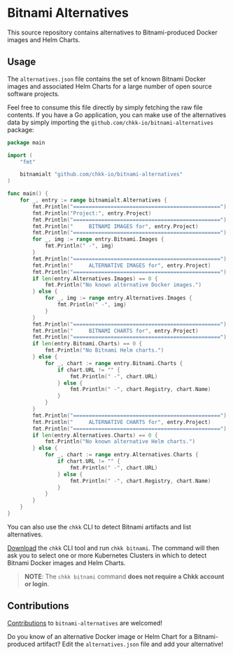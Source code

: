 # Bitnami Alternatives

This source repository contains alternatives to Bitnami-produced Docker images
and Helm Charts.

## Usage

The `alternatives.json` file contains the set of known Bitnami Docker images
and associated Helm Charts for a large number of open source software projects.

Feel free to consume this file directly by simply fetching the raw file
contents. If you have a Go application, you can make use of the alternatives
data by simply importing the `github.com/chkk-io/bitnami-alternatives` package:

```go
package main

import (
    "fmt"

    bitnamialt "github.com/chkk-io/bitnami-alternatives"
)

func main() {
    for _, entry := range bitnamialt.Alternatives {
        fmt.Println("===============================================")
        fmt.Println("Project:", entry.Project)
        fmt.Println("===============================================")
        fmt.Println("     BITNAMI IMAGES for", entry.Project)
        fmt.Println("===============================================")
        for _, img := range entry.Bitnami.Images {
            fmt.Println(" -", img)
        }
        fmt.Println("===============================================")
        fmt.Println("     ALTERNATIVE IMAGES for", entry.Project)
        fmt.Println("===============================================")
        if len(entry.Alternatives.Images) == 0 {
            fmt.Println("No known alternative Docker images.")
        } else {
            for _, img := range entry.Alternatives.Images {
                fmt.Println(" -", img)
            }
        }
        fmt.Println("===============================================")
        fmt.Println("     BITNAMI CHARTS for", entry.Project)
        fmt.Println("===============================================")
        if len(entry.Bitnami.Charts) == 0 {
            fmt.Println("No Bitnami Helm charts.")
        } else {
            for _, chart := range entry.Bitnami.Charts {
                if chart.URL != "" {
                    fmt.Println(" -", chart.URL)
                } else {
                    fmt.Println(" -", chart.Registry, chart.Name)
                }
            }
        }
        fmt.Println("===============================================")
        fmt.Println("     ALTERNATIVE CHARTS for", entry.Project)
        fmt.Println("===============================================")
        if len(entry.Alternatives.Charts) == 0 {
            fmt.Println("No known alternative Helm charts.")
        } else {
            for _, chart := range entry.Alternatives.Charts {
                if chart.URL != "" {
                    fmt.Println(" -", chart.URL)
                } else {
                    fmt.Println(" -", chart.Registry, chart.Name)
                }
            }
        }
    }
}
```

You can also use the `chkk` CLI to detect Bitnami artifacts and list
alternatives.

[Download](https://docs.chkk.io/overview/installation#chkk-cli) the `chkk` CLI
tool and run `chkk bitnami`. The command will then ask you to select one or
more Kubernetes Clusters in which to detect Bitnami Docker images and Helm
Charts.

> **NOTE**: The `chkk bitnami` command **does not require a Chkk account or
> login**.

## Contributions

[Contributions](CONTRIBUTING.md) to `bitnami-alternatives` are welcomed!

Do you know of an alternative Docker image or Helm Chart for a Bitnami-produced
artifact? Edit the `alternatives.json` file and add your alternative!
